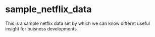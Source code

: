 # sample_netflix_data
This is a sample netflix data set by which we can know differnt useful insight for buisness developments.
